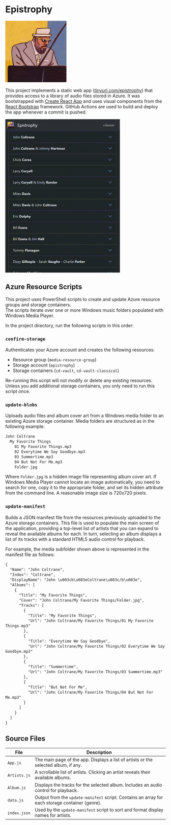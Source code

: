 # Epistrophy

![Epistrophy](/public/apple-touch-icon.png?raw=true)

This project implements a static web app ([tinyurl.com/epistrophy](https://tinyurl.com/epistrophy)) that provides access to a library of audio files stored in Azure. It was bootstrapped with [Create React App](https://github.com/facebook/create-react-app) and uses visual components from the [React Bootstrap](https://react-bootstrap.netlify.app/) framework. GitHub Actions are used to build and deploy the app whenever a commit is pushed.

![Epistrophy](/images/Epistrophy.gif)

## Azure Resource Scripts

This project uses PowerShell scripts to create and update Azure resource groups and storage containers.\
The scripts iterate over one or more Windows music folders populated with Windows Media Player.

In the project directory, run the following scripts in this order:

### `confirm-storage`

Authenticates your Azure account and creates the following resources:
* Resource group (`media-resource-group`)
* Storage account (`epistrophy`)
* Storage containers (`cd-vault`, `cd-vault-classical`)

Re-running this script will not modify or delete any existing resources.\
Unless you add additional storage containers, you only need to run this script once.

### `update-blobs`

Uploads audio files and album cover art from a Windows media folder to an existing Azure storage container. Media folders are structured as in the following example:

```
John Coltrane
  My Favorite Things
    01 My Favorite Things.mp3
    02 Everytime We Say Goodbye.mp3
    03 Summertime.mp3
    04 But Not For Me.mp3
    Folder.jpg
```

Where `Folder.jpg` is a hidden image file representing album cover art. If Windows Media Player cannot locate an image automatically, you need to search for one, copy it to the appropriate folder, and set its hidden attribute from the command line. A reasonable image size is 720x720 pixels. 

### `update-manifest`

Builds a JSON manifest file from the resources previously uploaded to the Azure storage containers. This file is used to populate the main screen of the application, providing a top-level list of artists that you can expand to reveal the available albums for each. In turn, selecting an album displays a list of its tracks with a standard HTML5 audio control for playback.

For example, the media subfolder shown above is represented in the manifest file as follows:

```
{
  "Name": "John Coltrane",
  "Index": "Coltrane",
  "DisplayName": "John \u003cb\u003eColtrane\u003c/b\u003e",
  "Albums": [
    {
      "Title": "My Favorite Things",
      "Cover": "John Coltrane/My Favorite Things/Folder.jpg",
      "Tracks": [
        {
          "Title": "My Favorite Things",
          "Url": "John Coltrane/My Favorite Things/01 My Favorite Things.mp3"
        },
        {
          "Title": "Everytime We Say Goodbye",
          "Url": "John Coltrane/My Favorite Things/02 Everytime We Say Goodbye.mp3"
        },
        {
          "Title": "Summertime",
          "Url": "John Coltrane/My Favorite Things/03 Summertime.mp3"
        },
        {
          "Title": "But Not For Me",
          "Url": "John Coltrane/My Favorite Things/04 But Not For Me.mp3"
        }
      ]
    }
  ]
}
```

## Source Files

File | Description
---- | -----------
`App.js` | The main page of the app. Displays a list of artists or the selected album, if any.
`Artists.js` | A scrollable list of artists. Clicking an artist reveals their available albums.
`Album.js` | Displays the tracks for the selected album. Includes an audio control for playback.
`data.js` | Output from the `update-manifest` script. Contains an array for each storage container (genre).
`index.json` | Used by the `update-manifest` script to sort and format display names for artists.
